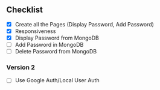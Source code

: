 ## Checklist
- [x] Create all the Pages (Display Password, Add Password)
- [x] Responsiveness
- [x] Display Password from MongoDB
- [ ] Add Password in MongoDB
- [ ] Delete Password from MongoDB

### Version 2
- [ ] Use Google Auth/Local User Auth